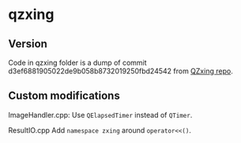# qzxing

## Version

Code in qzxing folder is a dump of commit d3ef6881905022de9b058b8732019250fbd24542 from [QZxing repo](https://github.com/ftylitak/qzxing).

## Custom modifications

ImageHandler.cpp:
Use `QElapsedTimer` instead of `QTimer`.

ResultIO.cpp
Add `namespace zxing` around `operator<<()`.
